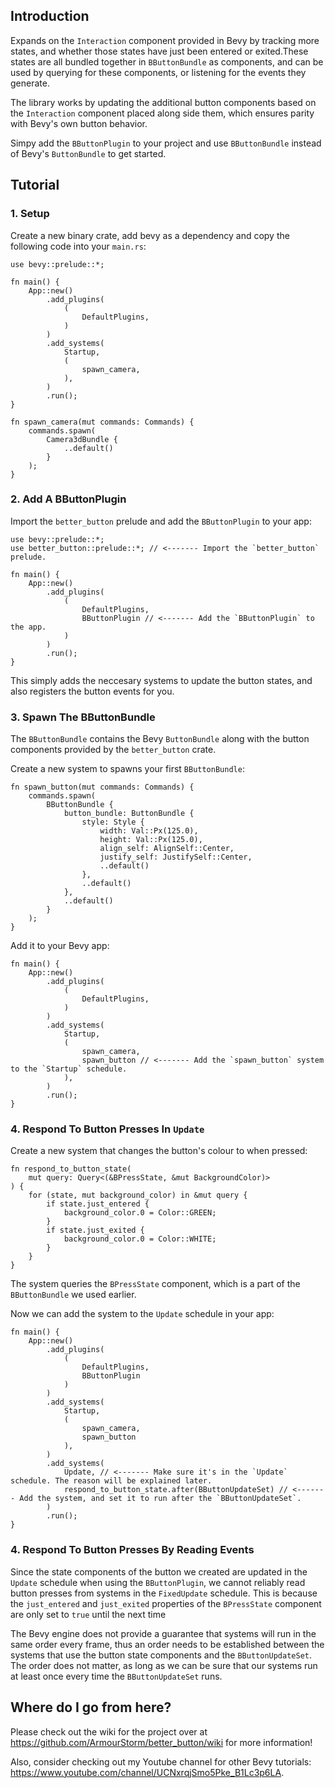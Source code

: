 ## Introduction

Expands on the `Interaction` component provided in Bevy by tracking more states, and whether those states have just been entered or exited.These states are all bundled together in `BButtonBundle` as components, and can be used by querying for these components, or listening for the events they generate.

The library works by updating the additional button components based on the `Interaction` component placed along side them, which ensures parity with Bevy's own button behavior.

Simpy add the `BButtonPlugin` to your project and use `BButtonBundle` instead of Bevy's `ButtonBundle` to get started.

## Tutorial

### 1. Setup

Create a new binary crate, add bevy as a dependency and copy the following code into your `main.rs`:

```
use bevy::prelude::*;

fn main() {
    App::new()
        .add_plugins(
            (
                DefaultPlugins,
            )
        )
        .add_systems(
            Startup,
            (
                spawn_camera,
            ),
        )
        .run();
}

fn spawn_camera(mut commands: Commands) {
    commands.spawn(
        Camera3dBundle {
            ..default()
        }
    );
}
```

### 2. Add A BButtonPlugin

Import the `better_button` prelude and add the `BButtonPlugin` to your app:

```
use bevy::prelude::*;
use better_button::prelude::*; // <------- Import the `better_button` prelude.

fn main() {
    App::new()
        .add_plugins(
            (
                DefaultPlugins,
                BButtonPlugin // <------- Add the `BButtonPlugin` to the app.
            )
        )
        .run();
}
```

This simply adds the neccesary systems to update the button states, and also registers the button events for you.

### 3. Spawn The BButtonBundle

The `BButtonBundle` contains the Bevy `ButtonBundle` along with the button components provided by the `better_button` crate.

Create a new system to spawns your first `BButtonBundle`:

```
fn spawn_button(mut commands: Commands) {
    commands.spawn(
        BButtonBundle {
            button_bundle: ButtonBundle {
                style: Style {
                    width: Val::Px(125.0),
                    height: Val::Px(125.0),
                    align_self: AlignSelf::Center,
                    justify_self: JustifySelf::Center,
                    ..default()
                },
                ..default()
            },
            ..default()
        }
    );
}
```

Add it to your Bevy app:

```
fn main() {
    App::new()
        .add_plugins(
            (
                DefaultPlugins,
            )
        )
        .add_systems(
            Startup,
            (
                spawn_camera,
                spawn_button // <------- Add the `spawn_button` system to the `Startup` schedule.
            ),
        )
        .run();
}
```

### 4. Respond To Button Presses In `Update`

Create a new system that changes the button's colour to when pressed:

```
fn respond_to_button_state(
    mut query: Query<(&BPressState, &mut BackgroundColor)>
) {
    for (state, mut background_color) in &mut query {
        if state.just_entered {
            background_color.0 = Color::GREEN;
        }
        if state.just_exited {
            background_color.0 = Color::WHITE;
        }
    }
}
```

The system queries the `BPressState` component, which is a part of the `BButtonBundle` we used earlier.

Now we can add the system to the `Update` schedule in your app:

```
fn main() {
    App::new()
        .add_plugins(
            (
                DefaultPlugins,
                BButtonPlugin
            )
        )
        .add_systems(
            Startup,
            (
                spawn_camera,
                spawn_button
            ),
        )
        .add_systems(
            Update, // <------- Make sure it's in the `Update` schedule. The reason will be explained later.
            respond_to_button_state.after(BButtonUpdateSet) // <------- Add the system, and set it to run after the `BButtonUpdateSet`.
        )
        .run();
}
```

### 4. Respond To Button Presses By Reading Events

Since the state components of the button we created are updated in the `Update` schedule when using the `BButtonPlugin`, we cannot reliably read button presses from systems in the `FixedUpdate` schedule. This is because the `just_entered` and `just_exited` properties of the `BPressState` component are only set to `true` until the next time

The Bevy engine does not provide a guarantee that systems will run in the same order every frame, thus an order needs to be established between the systems that use the button state components and the `BButtonUpdateSet`. The order does not matter, as long as we can be sure that our systems run at least once every time the `BButtonUpdateSet` runs.

## Where do I go from here?

Please check out the wiki for the project over at https://github.com/ArmourStorm/better_button/wiki for more information!

Also, consider checking out my Youtube channel for other Bevy tutorials: https://www.youtube.com/channel/UCNxrqjSmo5Pke_B1Lc3p6LA.
